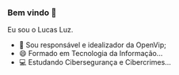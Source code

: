 ### Bem vindo 👋


Eu sou o Lucas Luz.

- 🔭 Sou responsável e idealizador da OpenVip;
- 😄 Formado em Tecnologia da Informação...
- 💻 Estudando Cibersegurança e Cibercrimes...
